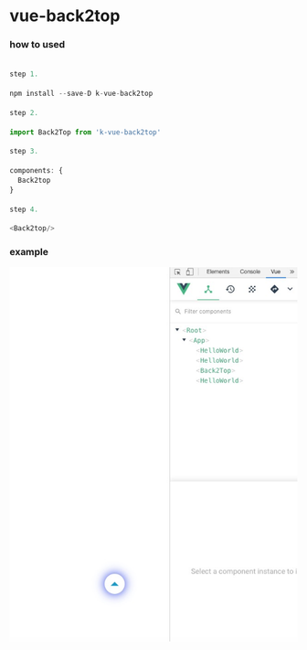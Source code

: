 # vue-back2top


### how to used
```javascript

step 1.

npm install --save-D k-vue-back2top

step 2.

import Back2Top from 'k-vue-back2top'

step 3.

components: {
  Back2top
}

step 4.

<Back2top/>

```


### example
[![img](./doc/img/pic.png)](https://github.com/tianjianen/vue-back2top)

